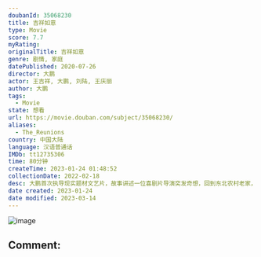 ```yaml
---
doubanId: 35068230
title: 吉祥如意
type: Movie
score: 7.7
myRating: 
originalTitle: 吉祥如意
genre: 剧情, 家庭
datePublished: 2020-07-26
director: 大鹏
actor: 王吉祥, 大鹏, 刘陆, 王庆丽
author: 大鹏
tags:
  - Movie
state: 想看
url: https://movie.douban.com/subject/35068230/
aliases:
  - The_Reunions
country: 中国大陆
language: 汉语普通话
IMDb: tt12735306
time: 80分钟
createTime: 2023-01-24 01:48:52
collectionDate: 2022-02-18
desc: 大鹏首次执导现实题材文艺片，故事讲述一位喜剧片导演突发奇想，回到东北农村老家，希望将一家人如何过年拍成一部文艺电影，结果遭遇一系列意外。因拍电影而聚齐的家庭成员们，完成了最后的聚会。
date created: 2023-01-24
date modified: 2023-03-14
---
```


![image](p2632185061.jpg)

Comment:
---
